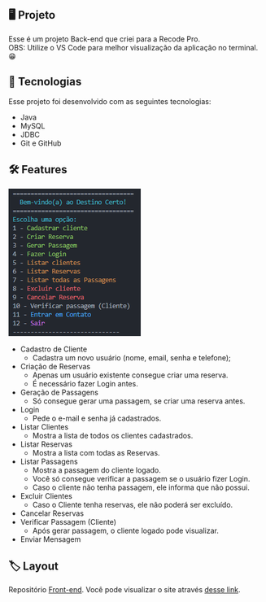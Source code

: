 <p align="center">
</p>

## 🖥️ Projeto
Esse é um projeto Back-end que criei para a Recode Pro. <br>
OBS: Utilize o VS Code para melhor visualização da aplicação no terminal. 😁

## 🚀 Tecnologias
Esse projeto foi desenvolvido com as seguintes tecnologias:

- Java
- MySQL 
- JDBC
- Git e GitHub

## 🛠️ Features

![Menu](image-1.png)

- Cadastro de Cliente
  - Cadastra um novo usuário (nome, email, senha e telefone);
- Criação de Reservas
    - Apenas um usuário existente consegue criar uma reserva.
    - É necessário fazer Login antes.
- Geração de Passagens
    - Só consegue gerar uma passagem, se criar uma reserva antes. 
- Login
    - Pede o e-mail e senha já cadastrados.
- Listar Clientes
    - Mostra a lista de todos os clientes cadastrados.
- Listar Reservas
    - Mostra a lista com todas as Reservas.
- Listar Passagens
    - Mostra a passagem do cliente logado.
    - Você só consegue verificar a passagem se o usuário fizer Login.
    - Caso o cliente não tenha passagem, ele informa que não possui.
- Excluir Clientes
    - Caso o Cliente tenha reservas, ele não poderá ser excluído.
- Cancelar Reservas
- Verificar Passagem (Cliente)
    - Após gerar passagem, o cliente logado pode visualizar.
- Enviar Mensagem

## 🏷️ Layout

Repositório [Front-end](https://github.com/PatsFerrer/recode-projeto).
Você pode visualizar o site através
[desse link](https://patsferrer.github.io/recode-projeto/site/index.html).
